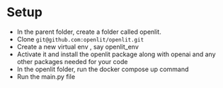 # Setup

- In the parent folder, create a folder called openlit.
- Clone `git@github.com:openlit/openlit.git`
- Create a new virtual env , say openlit_env
- Activate it and install the openlit package along with openai and any other packages needed for your code
- In the openlit folder, run the docker compose up command
- Run the main.py file